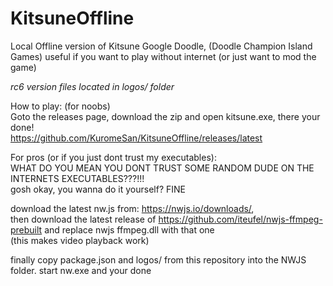 # KitsuneOffline
Local Offline version of Kitsune Google Doodle, (Doodle Champion Island Games) 
useful if you want to play without internet (or just want to mod the game)

*rc6 version files located in logos/ folder*

How to play: (for noobs)  
Goto the releases page, download the zip and open kitsune.exe, there your done!   
https://github.com/KuromeSan/KitsuneOffline/releases/latest   
   
For pros (or if you just dont trust my executables):   
WHAT DO YOU MEAN YOU DONT TRUST SOME RANDOM DUDE ON THE INTERNETS EXECUTABLES???!!!    
gosh okay, you wanna do it yourself? FINE    
    
download the latest nw.js from: https://nwjs.io/downloads/,   
then download the latest release of https://github.com/iteufel/nwjs-ffmpeg-prebuilt and replace nwjs ffmpeg.dll with that one   
(this makes video playback work)    
   
finally copy package.json and logos/ from this repository into the NWJS folder. start nw.exe and your done   
   
